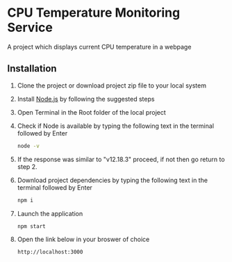 # CPU Temperature Monitoring Service

A project which displays current CPU temperature in a webpage

## Installation

1. Clone the project or download project zip file to your local system
   
2. Install [Node.js](https://nodejs.org/en/download/) by following the suggested steps
   
3. Open Terminal in the Root folder of the local project
   
4. Check if Node is available by typing the following text in the terminal followed by Enter
    ```bash
    node -v
    ```
5. If the response was similar to "v12.18.3" proceed, if not then go return to step 2.
6. Download project dependencies by typing the following text in the terminal followed by Enter
    ```bash
    npm i
    ```
7. Launch the application
    ```bash
    npm start
    ```
8. Open the link below in your broswer of choice
    ```bash
    http://localhost:3000
    ```